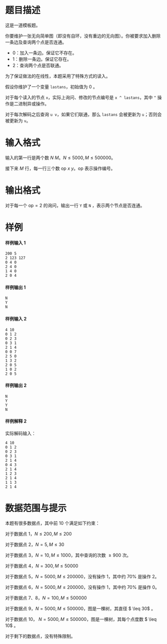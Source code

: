 
# 题目描述

这是一道模板题。

你要维护一张无向简单图（即没有自环，没有重边的无向图）。你被要求加入删除一条边及查询两个点是否连通。

* 0：加入一条边。保证它不存在。
* 1：删除一条边。保证它存在。
* 2：查询两个点是否联通。

为了保证做法的在线性，本题采用了特殊方式的读入。

假设你维护了一个变量 `lastans`，初始值为 $0$ 。

对于每个读入的节点 `x`，实际上询问、修改的节点编号是 `x ^ lastans`，其中 `^` 操作是二进制异或操作。

对于每次解码之后查询 `u v`，如果它们联通，那么 `lastans` 会被更新为 `u`；否则会被更新为 `v`。

# 输入格式

输入的第一行是两个数 $N\ M$。$N \leq 5000,M \leq 500000$。

接下来 $M$ 行，每一行三个数 $\text{op} \ x \ y$。$\text{op}$ 表示操作编号。


# 输出格式

对于每一个 $\text{op}=2$ 的询问，输出一行 `Y` 或 `N` ，表示两个节点是否连通。


# 样例

#### 样例输入 1

```plain
200 5
2 123 127
0 4 0
2 4 0
1 4 0
2 0 4
``` 

#### 样例输出 1

```plain
N
Y
N
```


#### 样例输入 2

```plain
4 10
0 1 2
0 2 3
0 3 1
2 1 4
0 0 7
2 5 0
1 3 2
2 0 5
1 0 2
2 0 5
```

#### 样例输出 2

```plain
N
Y
Y
N
```

#### 样例解释 2

实际解码输入：

```plain
4 10
0 1 2
0 2 3
0 3 1
2 1 4
0 4 3
2 1 4
1 2 3
2 1 4
1 1 3
2 1 4
```

# 数据范围与提示

本题有很多数据点，其中前 10 个满足如下约束：

对于数据点 1，$N \leq 200,M \leq 200$

对于数据点 2，$N=5,M \leq 30$

对于数据点 3，$N=10,M \leq 1000$，其中查询的次数 $\geq 900$ 次。

对于数据点 4，$N=300,M \leq 50000$

对于数据点 5，$N=5000,M \leq 200000$，没有操作 1，其中约 $70 \%$ 是操作 2。

对于数据点 6，$N=5000,M \leq 200000$，没有操作 1，其中约 $70 \%$ 是操作 0。

对于数据点 7、8，$N=100,M \leq 500000$

对于数据点 9，$N=5000,M \leq 500000$，图是一棵树，其直径 $ \leq 30$ 。

对于数据点 10， $N=5000,M \leq 500000$，图是一棵树，其每个点度数 $ \leq 10$ 。

对于剩下的数据点，没有特殊限制。

